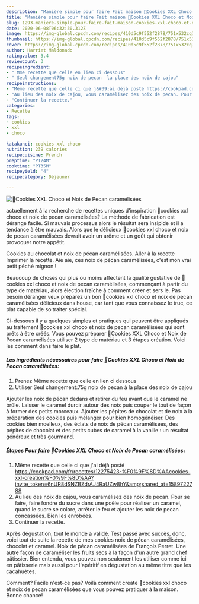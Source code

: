 ```yaml
---
description: "Manière simple pour faire Fait maison 🍪Cookies XXL Choco et Noix de Pecan caramélisées"
title: "Manière simple pour faire Fait maison 🍪Cookies XXL Choco et Noix de Pecan caramélisées"
slug: 1293-maniere-simple-pour-faire-fait-maison-cookies-xxl-choco-et-noix-de-pecan-caramelisees
date: 2020-06-08T06:32:30.312Z
image: https://img-global.cpcdn.com/recipes/410d5c9f552f2878/751x532cq70/🍪cookies-xxl-choco-et-noix-de-pecan-caramelisees-photo-principale-de-la-recette.jpg
thumbnail: https://img-global.cpcdn.com/recipes/410d5c9f552f2878/751x532cq70/🍪cookies-xxl-choco-et-noix-de-pecan-caramelisees-photo-principale-de-la-recette.jpg
cover: https://img-global.cpcdn.com/recipes/410d5c9f552f2878/751x532cq70/🍪cookies-xxl-choco-et-noix-de-pecan-caramelisees-photo-principale-de-la-recette.jpg
author: Harriet Maldonado
ratingvalue: 3.4
reviewcount: 3
recipeingredient:
- " Mme recette que celle en lien ci dessous"
- " Seul changement75g noix de pecan  la place des noix de cajou"
recipeinstructions:
- "Même recette que celle ci que j&#39;ai déjà posté https://cookpad.com/fr/recettes/12275423-%F0%9F%8D%AAcookies-xxl-creation%F0%9F%8D%AA?invite_token=6nUR8dSNZBZdrAJ4RaUZw8hY&amp;shared_at=1589722788"
- "Au lieu des noix de cajou, vous caramélisez des noix de pecan. Pour se faire, faire fondre du sucre dans une poêle pour réaliser un caramel, quand le sucre se colore, arrêter le feu et ajouter les noix de pecan concassées. Bien les enrobées."
- "Continuer la recette."
categories:
- Recette
tags:
- cookies
- xxl
- choco

katakunci: cookies xxl choco 
nutrition: 239 calories
recipecuisine: French
preptime: "PT24M"
cooktime: "PT35M"
recipeyield: "4"
recipecategory: Déjeuner

---
```



![🍪Cookies XXL Choco et Noix de Pecan caramélisées](https://img-global.cpcdn.com/recipes/410d5c9f552f2878/751x532cq70/🍪cookies-xxl-choco-et-noix-de-pecan-caramelisees-photo-principale-de-la-recette.jpg)

actuellement à la recherche de recettes uniques d'inspiration 🍪cookies xxl choco et noix de pecan caramélisées? La méthode de fabrication est dérange facile. Si mauvais processus alors le résultat sera insipide et il a tendance à être mauvais. Alors que le délicieux 🍪cookies xxl choco et noix de pecan caramélisées devrait avoir un arôme et un goût qui obtenir provoquer notre appétit.

Cookies au chocolat et noix de pécan caramélisées. Aller à la recette Imprimer la recette. Aie aie, ces noix de pécan caramélisées, c&#39;est mon vrai petit péché mignon !

Beaucoup de choses qui plus ou moins affectent la qualité gustative de 🍪cookies xxl choco et noix de pecan caramélisées, commençant à partir du type de matériau, alors élection fraîche à comment créer et sers le. Pas besoin déranger veux préparez un bon 🍪cookies xxl choco et noix de pecan caramélisées délicieux dans house, car tant que vous connaissez le truc, ce plat capable de so traiter spécial.


Ci-dessous il y a quelques simples et pratiques qui peuvent être appliqués au traitement 🍪cookies xxl choco et noix de pecan caramélisées qui sont prêts à être créés. Vous pouvez préparer 🍪Cookies XXL Choco et Noix de Pecan caramélisées utiliser 2 type de matériau et 3 étapes création. Voici les comment dans faire le plat.

<!--inarticleads1-->

##### Les ingrédients nécessaires pour faire 🍪Cookies XXL Choco et Noix de Pecan caramélisées:

1. Prenez  Même recette que celle en lien ci dessous
1. Utiliser  Seul changement:75g noix de pecan à la place des noix de cajou


Ajouter les noix de pécan dedans et retirer du feu avant que le caramel ne brûle. Laisser le caramel durcir autour des noix puis couper le tout de façon à former des petits morceaux. Ajouter les pépites de chocolat et de noix à la préparation des cookies puis mélanger pour bien homogénéiser. Des cookies bien moelleux, des éclats de noix de pécan caramélisées, des pépites de chocolat et des petits cubes de caramel à la vanille : un résultat généreux et très gourmand. 

<!--inarticleads2-->

##### Étapes Pour faire 🍪Cookies XXL Choco et Noix de Pecan caramélisées:

1. Même recette que celle ci que j&#39;ai déjà posté https://cookpad.com/fr/recettes/12275423-%F0%9F%8D%AAcookies-xxl-creation%F0%9F%8D%AA?invite_token=6nUR8dSNZBZdrAJ4RaUZw8hY&amp;shared_at=1589722788
1. Au lieu des noix de cajou, vous caramélisez des noix de pecan. Pour se faire, faire fondre du sucre dans une poêle pour réaliser un caramel, quand le sucre se colore, arrêter le feu et ajouter les noix de pecan concassées. Bien les enrobées.
1. Continuer la recette.


Après dégustation, tout le monde a validé. Test passé avec succès, donc, voici tout de suite la recette de mes cookies noix de pécan caramélisées, chocolat et caramel. Noix de pécan caramélisées de François Perret. Une autre façon de caraméliser les fruits secs à la façon d&#39;un autre grand chef pâtissier. Bien entendu, vous pouvez non seulement les utiliser comme ici en pâtisserie mais aussi pour l&#39;apéritif en dégustation au même titre que les cacahuètes. 


Comment? Facile n'est-ce pas? Voilà comment create 🍪cookies xxl choco et noix de pecan caramélisées que vous pouvez pratiquer à la maison. Bonne chance!
